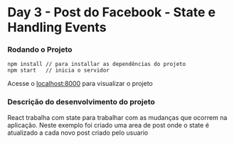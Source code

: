 # Day 3 - Post do Facebook - State e Handling Events

### Rodando o Projeto

```
npm install // para installar as dependências do projeto
npm start	// inicia o servidor
```
Acesse o [localhost:8000](http://localhost:8080/) para visualizar o projeto

### Descrição do desenvolvimento do projeto

React trabalha com state para trabalhar com as mudanças que ocorrem na aplicação.
Neste exemplo foi criado uma area de post onde o state é atualizado a cada novo post criado pelo usuario